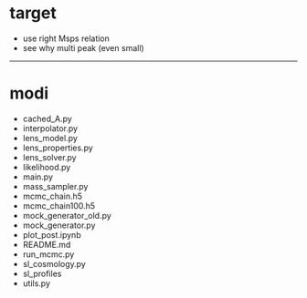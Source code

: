 # target

- use right Msps relation
- see why multi peak (even small)

---------------
# modi

- cached_A.py
- interpolator.py
- lens_model.py
- lens_properties.py
- lens_solver.py
- likelihood.py
- main.py
- mass_sampler.py
- mcmc_chain.h5
- mcmc_chain100.h5
- mock_generator_old.py
- mock_generator.py
- plot_post.ipynb
- README.md
- run_mcmc.py
- sl_cosmology.py
- sl_profiles
- utils.py